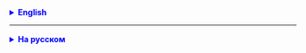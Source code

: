 <details style="margin-top: 16px">
  <summary style="cursor: pointer; color: blue;"><b>English</b></summary>

**Exercise 1.**
Implement the Garage application according to the UML diagram.

</details>

<hr>

<details style="margin-top: 16px">
  <summary style="cursor: pointer; color: blue;"><b>На русском</b></summary>

**Задание 1.**
Реализовать приложение Garage согласно UML-схеме.

</details>
